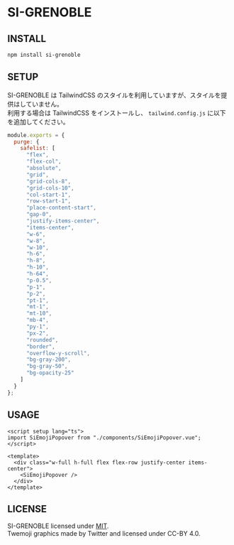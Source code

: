 # SI-GRENOBLE

## INSTALL

```bash
npm install si-grenoble
```

## SETUP

SI-GRENOBLE は TailwindCSS のスタイルを利用していますが、スタイルを提供はしていません。  
利用する場合は TailwindCSS をインストールし、 `tailwind.config.js` に以下を追加してください。

```js
module.exports = {
  purge: {
    safelist: [
      "flex",
      "flex-col",
      "absolute",
      "grid",
      "grid-cols-8",
      "grid-cols-10",
      "col-start-1",
      "row-start-1",
      "place-content-start",
      "gap-0",
      "justify-items-center",
      "items-center",
      "w-6",
      "w-8",
      "w-10",
      "h-6",
      "h-8",
      "h-10",
      "h-64",
      "p-0.5",
      "p-1",
      "p-2",
      "pt-1",
      "mt-1",
      "mt-10",
      "mb-4",
      "py-1",
      "px-2",
      "rounded",
      "border",
      "overflow-y-scroll",
      "bg-gray-200",
      "bg-gray-50",
      "bg-opacity-25"
    ]
  }
};
```

## USAGE

```vue
<script setup lang="ts">
import SiEmojiPopover from "./components/SiEmojiPopover.vue";
</script>

<template>
  <div class="w-full h-full flex flex-row justify-center items-center">
    <SiEmojiPopover />
  </div>
</template>
```

## LICENSE

SI-GRENOBLE licensed under [MIT](./LICENSE).  
Twemoji graphics made by Twitter and licensed under CC-BY 4.0.
